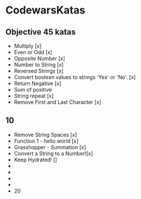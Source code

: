 # CodewarsKatas

## Objective 45 katas

- Multiply [x]
- Even or Odd [x]
- Opposite Number [x]
- Number to String [x]
- Reversed Strings [x]
- Convert boolean values to strings 'Yes' or 'No'. [x]
- Return Negative [x]
- Sum of positive
- String repeat [x]
- Remove First and Last Character [x]

## 10

- Remove String Spaces [x]
- Function 1 - hello world [x]
- Grasshopper - Summation [x]
- Convert a String to a Number![x]
- Keep Hydrated! []
-
-
-
-
- 20
